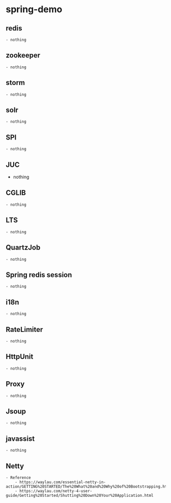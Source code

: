 # spring-demo
## redis
	- nothing
## zookeeper
	- nothing
## storm
	- nothing
## solr
	- nothing
## SPI
	- nothing
## JUC
- nothing
## CGLIB
	- nothing
## LTS
	- nothing
## QuartzJob
	- nothing
## Spring redis session
	- nothing
## i18n
	- nothing
## RateLimiter
	- nothing
## HttpUnit
	- nothing
## Proxy
	- nothing
## Jsoup
	- nothing
## javassist
	- nothing
## Netty
	- Reference
		- https://waylau.com/essential-netty-in-action/GETTING%20STARTED/The%20What%20and%20Why%20of%20Bootstrapping.html
		- https://waylau.com/netty-4-user-guide/Getting%20Started/Shutting%20Down%20Your%20Application.html

 
